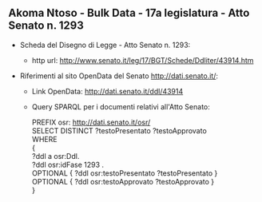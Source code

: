 ## Akoma Ntoso - Bulk Data - 17a legislatura - Atto Senato n. 1293 ##

* Scheda del Disegno di Legge - Atto Senato n. 1293:
	* http url: http://www.senato.it/leg/17/BGT/Schede/Ddliter/43914.htm

* Riferimenti al sito OpenData del Senato http://dati.senato.it/:
	* Link OpenData: http://dati.senato.it/ddl/43914
	* Query SPARQL per i documenti relativi all'Atto Senato:

        PREFIX osr: <http://dati.senato.it/osr/>  
		SELECT DISTINCT ?testoPresentato ?testoApprovato  
		WHERE  
		{  
		    ?ddl a osr:Ddl.  
		    ?ddl osr:idFase 1293 .  
		    OPTIONAL { ?ddl osr:testoPresentato ?testoPresentato }  
		    OPTIONAL { ?ddl osr:testoApprovato ?testoApprovato }  
		}
		